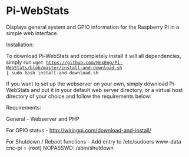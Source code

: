 # Pi-WebStats
Displays general system and GPIO information for the Raspberry Pi in a simple web interface.


Installation:
  
  To download Pi-WebStats and completely install it will all dependencies, simply run <code>wget https://github.com/NexEng/Pi-WebStats/blob/master/install-and-download.sh | sudo bash install-and-download.sh
</code>
  
  If you want to set up the webserver on your own, simply download Pi-WebStats and put it in your default web server directory, or a virtual host directory of your choice and follow the requirements below:


Requirements:

  General - Webserver and PHP

  For GPIO status - http://wiringpi.com/download-and-install/

  For Shutdown / Reboot functions - Add entry to /etc/sudoers
  	www-data cnc-pi = (root) NOPASSWD: /sbin/shutdown
